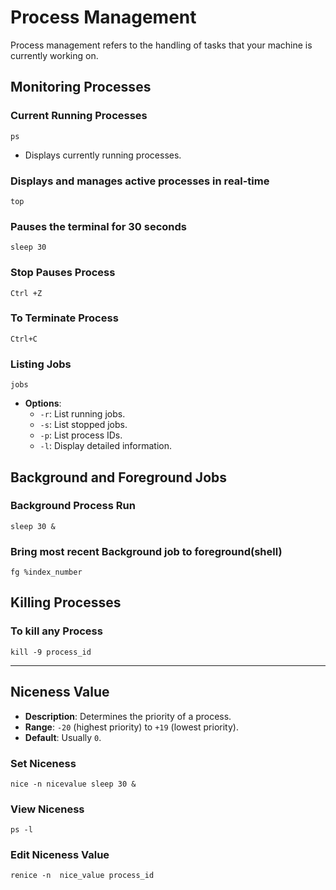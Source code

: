 # Process Management

Process management refers to the handling of tasks that your machine is currently working on.

## Monitoring Processes

### Current Running Processes
````
ps 
````
- Displays currently running processes.

### Displays and manages active processes in real-time
````
top
````
### Pauses the terminal for 30 seconds
````
sleep 30
````
### Stop Pauses Process 
````
Ctrl +Z
````
### To Terminate Process
````
Ctrl+C
````
### Listing Jobs
````
jobs
````
- **Options**:
  - `-r`: List running jobs.
  - `-s`: List stopped jobs.
  - `-p`: List process IDs.
  - `-l`: Display detailed information.
 
## Background and Foreground Jobs
### Background Process Run
````
sleep 30 &
````
### Bring most recent Background job to foreground(shell)
````
fg %index_number
````
## Killing Processes
### To kill any Process
````
kill -9 process_id
````


---

## Niceness Value
- **Description**: Determines the priority of a process.
- **Range**: `-20` (highest priority) to `+19` (lowest priority).
- **Default**: Usually `0`.


### Set Niceness
   ````
   nice -n nicevalue sleep 30 &
   ````

### View Niceness
   ````
   ps -l
   ````
### Edit Niceness Value
   ````
   renice -n  nice_value process_id
   ````



